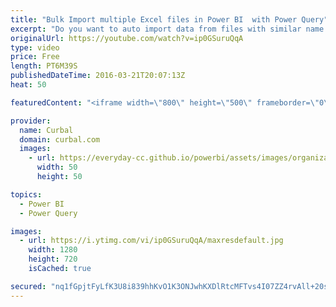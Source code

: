 ```yaml
---
title: "Bulk Import multiple Excel files in Power BI  with Power Query"
excerpt: "Do you want to auto import data from files with similar name (ex. sales2015, sales 2014, etc) in Power BI? Here we show you how to do it.  Chapters 00:00 Intro 01:00 Create a parameter for file name 03:30 Test the function Done!  You can download a sample file here: http://trantor.synology.me:5000/fbsharing/nEfc5rN2"
originalUrl: https://youtube.com/watch?v=ip0GSuruQqA
type: video
price: Free
length: PT6M39S
publishedDateTime: 2016-03-21T20:07:13Z
heat: 50

featuredContent: "<iframe width=\"800\" height=\"500\" frameborder=\"0\" src=\"https://www.youtube.com/embed/ip0GSuruQqA\" allow=\"accelerometer; autoplay; encrypted-media; gyroscope; picture-in-picture\" allowfullscreen></iframe>"

provider:
  name: Curbal
  domain: curbal.com
  images:
    - url: https://everyday-cc.github.io/powerbi/assets/images/organizations/curbal.com-50x50.jpg
      width: 50
      height: 50

topics:
  - Power BI
  - Power Query

images:
  - url: https://i.ytimg.com/vi/ip0GSuruQqA/maxresdefault.jpg
    width: 1280
    height: 720
    isCached: true

secured: "nq1fGpjtFyLfK3U8i839hhKvO1K3ONJwhKXDlRtcMFTvs4I07ZZ4rvAll+20szOTL6rP9hodsXgKRasukeIfcoKxHFUEXPn1VGRafFJgDNGYRKD/zzcstFMOhQ5wLGvxWpzIq1EVOeXXHLujabveKJ6iVj8sfiYfmv9zw6g89ddoFhcDhtSlEmpznzSt2cZ2GgpemyADJMZptZ8rCu27vR+QKcg0SdTxYsk179O81TMtLKJtthbOrqNo3cX938PGDOcnDQsNTbRYv3hNMv6Ey13wbe2hSCsZZ7bvzspKNzcqShOnoVAv29B1hARXZVGJ4+VxxpFBWioHYv3F8AouWy0gWdbQ9R6hI4I/4jKntGbhqLjF4n6OyHuxNgyIU4m13831An+/NNQ/66v8s/9CIWg53dW2Icio+yJvmRh9OuY=;G+UBBl37Ymwm30hmdVnrNg=="
---
```


